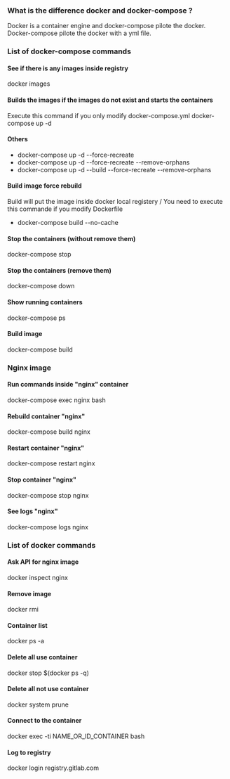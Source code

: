 ### What is the difference docker and docker-compose ?

Docker is a container engine and docker-compose pilote the docker. Docker-compose pilote the docker with a yml file.

### List of docker-compose commands

#### See if there is any images inside registry
docker images

#### Builds the images if the images do not exist and starts the containers
Execute this command if you only modify docker-compose.yml
docker-compose up -d
#### Others
- docker-compose up -d --force-recreate
- docker-compose up -d --force-recreate --remove-orphans
- docker-compose  up -d --build --force-recreate --remove-orphans
#### Build image force rebuild
Build will put the image inside docker local registery / You need to execute this commande if you modify Dockerfile
- docker-compose build --no-cache
#### Stop the containers (without remove them)
docker-compose stop
#### Stop the containers (remove them)
docker-compose down
#### Show running containers
docker-compose ps
#### Build image
docker-compose build

### Nginx image
#### Run commands inside "nginx" container
docker-compose exec nginx bash
#### Rebuild container "nginx"
docker-compose build nginx
#### Restart container "nginx"
docker-compose restart nginx
#### Stop container "nginx"
docker-compose stop nginx
#### See logs "nginx"
docker-compose logs nginx

### List of docker commands

#### Ask API for nginx image
docker inspect nginx
#### Remove image
docker rmi
#### Container list
docker ps -a
#### Delete all use container
docker stop $(docker ps -q)
#### Delete all not use container
docker system prune
#### Connect to the container
docker exec -ti NAME_OR_ID_CONTAINER bash
#### Log to registry
docker login registry.gitlab.com
